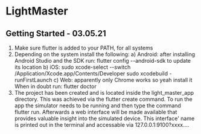 # LightMaster

## Getting Started - 03.05.21
1. Make sure flutter is added to your PATH, for all systems
2. Depending on the system install the following:
	a) Android:
		after installing Android Studio and the SDK run:
		flutter config --android-sdk to update its location
	b) iOS:
		sudo xcode-select --switch /Application/Xcode.app/Contents/Developer
		sudo xcodebuild -runFirstLaunch
	c) Web:
		apparently only Chrome works so yeah install it
	When in doubt run:
	flutter doctor
3. The project has been created and is located inside the light_master_app directory. This was achieved via the flutter create command. To run the app the simulator needs to be running and then type the command flutter run. Afterwards a web interface will be made available that provides valuable insight into the simulated device. This interface' name is printed out in the terminal and accessable via 127.0.0.1:9100?xxxx....

